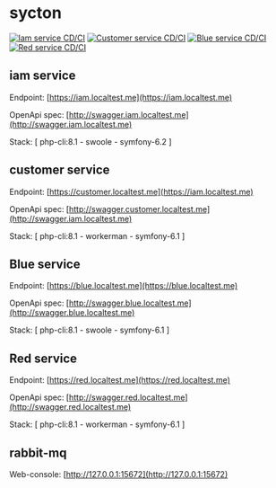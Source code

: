 # sycton

[![Iam service CD/CI](https://github.com/zerai/sycton/actions/workflows/iam-service.yaml/badge.svg)](https://github.com/zerai/sycton/actions/workflows/iam-service.yaml)
[![Customer service CD/CI](https://github.com/zerai/sycton/actions/workflows/customer-service.yaml/badge.svg)](https://github.com/zerai/sycton/actions/workflows/customer-service.yaml)
[![Blue service CD/CI](https://github.com/zerai/sycton/actions/workflows/blue-service.yaml/badge.svg)](https://github.com/zerai/sycton/actions/workflows/blue-service.yaml)
[![Red service CD/CI](https://github.com/zerai/sycton/actions/workflows/red-service.yaml/badge.svg)](https://github.com/zerai/sycton/actions/workflows/red-service.yaml)


## iam service 

Endpoint: [https://iam.localtest.me](https://iam.localtest.me)

OpenApi spec: [http://swagger.iam.localtest.me](http://swagger.iam.localtest.me)

Stack: [ php-cli:8.1 - swoole - symfony-6.2 ]


## customer service

Endpoint: [https://customer.localtest.me](https://iam.localtest.me)

OpenApi spec: [http://swagger.customer.localtest.me](http://swagger.iam.localtest.me)

Stack: [ php-cli:8.1 - workerman - symfony-6.1 ]


## Blue service

Endpoint: [https://blue.localtest.me](https://blue.localtest.me)

OpenApi spec: [http://swagger.blue.localtest.me](http://swagger.blue.localtest.me)

Stack: [ php-cli:8.1 - swoole - symfony-6.1 ]


## Red service

Endpoint: [https://red.localtest.me](https://red.localtest.me)

OpenApi spec: [http://swagger.red.localtest.me](http://swagger.red.localtest.me)

Stack: [ php-cli:8.1 - workerman - symfony-6.1 ]


## rabbit-mq

Web-console: [http://127.0.0.1:15672](http://127.0.0.1:15672)